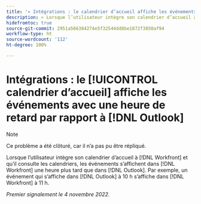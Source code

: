 ```yaml
---
title: '« Intégrations : le calendrier d’accueil affiche les événements avec une heure de retard par rapport à Outlook »'
description: « Lorsque l’utilisateur intègre son calendrier d’accueil à Workfront et qu’il consulte les calendriers, les événements s’affichent dans Workfront une heure plus tard que dans Outlook. Par exemple, un événement qui s’affiche dans Outlook à 10 h s’affiche dans Workfront à 11 h. »
hidefromtoc: true
source-git-commit: 2951a566384274e5f32544dd8be1872f3850af94
workflow-type: ht
source-wordcount: '112'
ht-degree: 100%

---
```



# Intégrations : le [!UICONTROL calendrier d’accueil] affiche les événements avec une heure de retard par rapport à [!DNL Outlook]

>[!NOTE]
>
>Ce problème a été clôturé, car il n’a pas pu être répliqué.

Lorsque l’utilisateur intègre son calendrier d’accueil à [!DNL Workfront] et qu’il consulte les calendriers, les événements s’affichent dans [!DNL Workfront] une heure plus tard que dans [!DNL Outlook]. Par exemple, un événement qui s’affiche dans [!DNL Outlook] à 10 h s’affiche dans [!DNL Workfront] à 11 h.

_Premier signalement le 4 novembre 2022._

